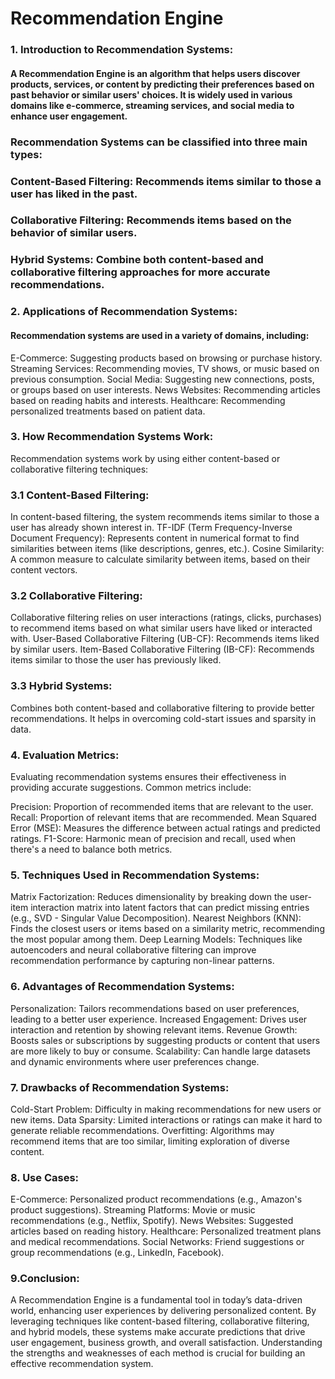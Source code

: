 # Recommendation Engine
### 1. Introduction to Recommendation Systems:
#### A Recommendation Engine is an algorithm that helps users discover products, services, or content by predicting their preferences based on past behavior or similar users' choices. It is widely used in various domains like e-commerce, streaming services, and social media to enhance user engagement.

### Recommendation Systems can be classified into three main types:

### Content-Based Filtering: Recommends items similar to those a user has liked in the past.
### Collaborative Filtering: Recommends items based on the behavior of similar users.
### Hybrid Systems: Combine both content-based and collaborative filtering approaches for more accurate recommendations.
### 2. Applications of Recommendation Systems:
#### Recommendation systems are used in a variety of domains, including:

E-Commerce: Suggesting products based on browsing or purchase history.
Streaming Services: Recommending movies, TV shows, or music based on previous consumption.
Social Media: Suggesting new connections, posts, or groups based on user interests.
News Websites: Recommending articles based on reading habits and interests.
Healthcare: Recommending personalized treatments based on patient data.
### 3. How Recommendation Systems Work:
Recommendation systems work by using either content-based or collaborative filtering techniques:

### 3.1 Content-Based Filtering:
In content-based filtering, the system recommends items similar to those a user has already shown interest in.
TF-IDF (Term Frequency-Inverse Document Frequency): Represents content in numerical format to find similarities between items (like descriptions, genres, etc.).
Cosine Similarity: A common measure to calculate similarity between items, based on their content vectors.
### 3.2 Collaborative Filtering:
Collaborative filtering relies on user interactions (ratings, clicks, purchases) to recommend items based on what similar users have liked or interacted with.
User-Based Collaborative Filtering (UB-CF): Recommends items liked by similar users.
Item-Based Collaborative Filtering (IB-CF): Recommends items similar to those the user has previously liked.
### 3.3 Hybrid Systems:
Combines both content-based and collaborative filtering to provide better recommendations. It helps in overcoming cold-start issues and sparsity in data.
### 4. Evaluation Metrics:
Evaluating recommendation systems ensures their effectiveness in providing accurate suggestions. Common metrics include:

Precision: Proportion of recommended items that are relevant to the user.
Recall: Proportion of relevant items that are recommended.
Mean Squared Error (MSE): Measures the difference between actual ratings and predicted ratings.
F1-Score: Harmonic mean of precision and recall, used when there's a need to balance both metrics.
### 5. Techniques Used in Recommendation Systems:
Matrix Factorization: Reduces dimensionality by breaking down the user-item interaction matrix into latent factors that can predict missing entries (e.g., SVD - Singular Value Decomposition).
Nearest Neighbors (KNN): Finds the closest users or items based on a similarity metric, recommending the most popular among them.
Deep Learning Models: Techniques like autoencoders and neural collaborative filtering can improve recommendation performance by capturing non-linear patterns.
### 6. Advantages of Recommendation Systems:
Personalization: Tailors recommendations based on user preferences, leading to a better user experience.
Increased Engagement: Drives user interaction and retention by showing relevant items.
Revenue Growth: Boosts sales or subscriptions by suggesting products or content that users are more likely to buy or consume.
Scalability: Can handle large datasets and dynamic environments where user preferences change.
### 7. Drawbacks of Recommendation Systems:
Cold-Start Problem: Difficulty in making recommendations for new users or new items.
Data Sparsity: Limited interactions or ratings can make it hard to generate reliable recommendations.
Overfitting: Algorithms may recommend items that are too similar, limiting exploration of diverse content.
### 8. Use Cases:
E-Commerce: Personalized product recommendations (e.g., Amazon's product suggestions).
Streaming Platforms: Movie or music recommendations (e.g., Netflix, Spotify).
News Websites: Suggested articles based on reading history.
Healthcare: Personalized treatment plans and medical recommendations.
Social Networks: Friend suggestions or group recommendations (e.g., LinkedIn, Facebook).
### 9.Conclusion:
A Recommendation Engine is a fundamental tool in today’s data-driven world, enhancing user experiences by delivering personalized content.
By leveraging techniques like content-based filtering, collaborative filtering, and hybrid models, these systems make accurate predictions that drive user
engagement, business growth, and overall satisfaction. Understanding the strengths and weaknesses of each method is crucial for building an effective recommendation system.
